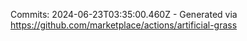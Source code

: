 Commits: 2024-06-23T03:35:00.460Z - Generated via https://github.com/marketplace/actions/artificial-grass
<br>

